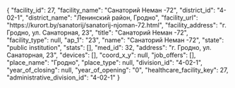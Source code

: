 {
    "facility_id": 27,
    "facility_name": "Санаторий Неман -72",
    "district_id": "4-02-1",
    "district_name": "Ленинский район, Гродно",
    "facility_url": "https:\/\/kurort.by\/sanatorij\/sanatorij-njoman-72.html",
    "facility_address": "г. Гродно, ул. Санаторная, 23",
    "title": "Санаторий Неман -72",
    "facility_type": null,
    "ap_1": "23",
    "name": "Санаторий Неман -72",
    "state": "public institution",
    "stats": [],
    "med_id": 32,
    "address": "г. Гродно, ул. Санаторная, 23",
    "devices": [],
    "coord_x_y": null,
    "job_offers": [],
    "place_name": "Гродно",
    "place_type": null,
    "division_id": "4-02-1",
    "year_of_closing": null,
    "year_of_opening": "0",
    "healthcare_facility_key": 27,
    "administrative_division_id": "4-02-1"
}